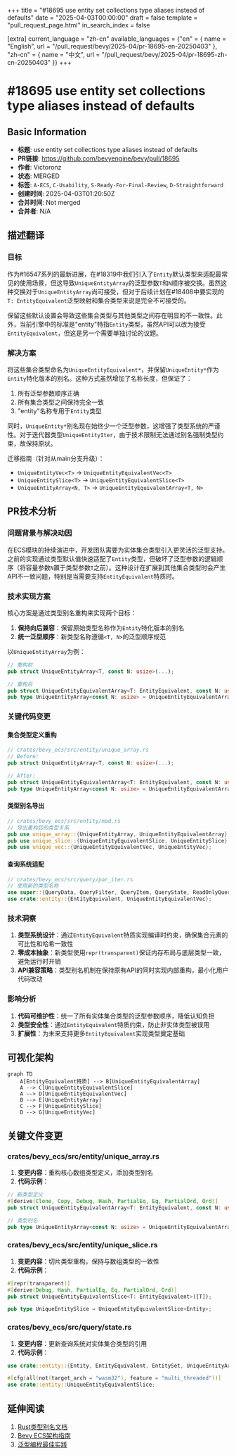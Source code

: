 +++
title = "#18695 use entity set collections type aliases instead of defaults"
date = "2025-04-03T00:00:00"
draft = false
template = "pull_request_page.html"
in_search_index = false

[extra]
current_language = "zh-cn"
available_languages = {"en" = { name = "English", url = "/pull_request/bevy/2025-04/pr-18695-en-20250403" }, "zh-cn" = { name = "中文", url = "/pull_request/bevy/2025-04/pr-18695-zh-cn-20250403" }}
+++

# #18695 use entity set collections type aliases instead of defaults

## Basic Information
- **标题**: use entity set collections type aliases instead of defaults
- **PR链接**: https://github.com/bevyengine/bevy/pull/18695
- **作者**: Victoronz
- **状态**: MERGED
- **标签**: `A-ECS`, `C-Usability`, `S-Ready-For-Final-Review`, `D-Straightforward`
- **创建时间**: 2025-04-03T01:20:50Z
- **合并时间**: Not merged
- **合并者**: N/A

## 描述翻译
### 目标
作为#16547系列的最新进展，在#18319中我们引入了`Entity`默认类型来适配最常见的使用场景，但这导致`UniqueEntityArray`的泛型参数`T`和`N`顺序被交换。虽然这种交换对于`UniqueEntityArray`尚可接受，但对于后续计划在#18408中要实现的`T: EntityEquivalent`泛型映射和集合类型来说是完全不可接受的。

保留这些默认设置会导致这些集合类型与其他类型之间存在明显的不一致性。此外，当前引擎中的标准是"entity"特指`Entity`类型，虽然API可以改为接受`EntityEquivalent`，但这是另一个需要单独讨论的议题。

### 解决方案
将这些集合类型命名为`UniqueEntityEquivalent*`，并保留`UniqueEntity*`作为`Entity`特化版本的别名。这种方式虽然增加了名称长度，但保证了：
1. 所有泛型参数顺序正确
2. 所有集合类型之间保持完全一致
3. "entity"名称专用于`Entity`类型

同时，`UniqueEntity*`别名现在始终少一个泛型参数，这增强了类型系统的严谨性。对于迭代器类型`UniqueEntityIter`，由于技术限制无法通过别名强制类型约束，故保持原状。

迁移指南（针对从main分支升级）：
- `UniqueEntityVec<T>` → `UniqueEntityEquivalentVec<T>`
- `UniqueEntitySlice<T>` → `UniqueEntityEquivalentSlice<T>` 
- `UniqueEntityArray<N, T>` → `UniqueEntityEquivalentArray<T, N>`

## PR技术分析

### 问题背景与解决动因
在ECS模块的持续演进中，开发团队需要为实体集合类型引入更灵活的泛型支持。之前的实现通过类型默认值快速适配了`Entity`类型，但破坏了泛型参数的逻辑顺序（将容量参数`N`置于类型参数`T`之前）。这种设计在扩展到其他集合类型时会产生API不一致问题，特别是当需要支持`EntityEquivalent`特质时。

### 技术实现方案
核心方案是通过类型别名重构来实现两个目标：
1. **保持向后兼容**：保留原始类型名称作为`Entity`特化版本的别名
2. **统一泛型顺序**：新类型名称遵循`<T, N>`的泛型顺序规范

以`UniqueEntityArray`为例：
```rust
// 重构前
pub struct UniqueEntityArray<T, const N: usize>(...);

// 重构后
pub struct UniqueEntityEquivalentArray<T: EntityEquivalent, const N: usize>(...);
pub type UniqueEntityArray<const N: usize> = UniqueEntityEquivalentArray<Entity, N>;
```

### 关键代码变更
#### 集合类型定义重构
```rust
// crates/bevy_ecs/src/entity/unique_array.rs
// Before:
pub struct UniqueEntityArray<T, const N: usize>(...);

// After:
pub struct UniqueEntityEquivalentArray<T: EntityEquivalent, const N: usize>(...);
pub type UniqueEntityArray<const N: usize> = UniqueEntityEquivalentArray<Entity, N>;
```

#### 类型别名导出
```rust
// crates/bevy_ecs/src/entity/mod.rs
// 导出重构后的类型关系
pub use unique_array::{UniqueEntityArray, UniqueEntityEquivalentArray};
pub use unique_slice::{UniqueEntityEquivalentSlice, UniqueEntitySlice};
pub use unique_vec::{UniqueEntityEquivalentVec, UniqueEntityVec};
```

#### 查询系统适配
```rust
// crates/bevy_ecs/src/query/par_iter.rs
// 使用新的类型名称
use super::{QueryData, QueryFilter, QueryItem, QueryState, ReadOnlyQueryData};
use crate::entity::{EntityEquivalent, UniqueEntityEquivalentVec};
```

### 技术洞察
1. **类型系统设计**：通过`EntityEquivalent`特质实现编译时约束，确保集合元素的可比性和哈希一致性
2. **零成本抽象**：新类型使用`repr(transparent)`保证内存布局与底层类型一致，避免运行时开销
3. **API兼容策略**：类型别名机制在保持原有API的同时实现内部重构，最小化用户代码改动

### 影响分析
1. **代码可维护性**：统一了所有实体集合类型的泛型参数顺序，降低认知负担
2. **类型安全性**：通过`EntityEquivalent`特质约束，防止非实体类型被误用
3. **扩展性**：为未来支持更多`EntityEquivalent`实现类型奠定基础

## 可视化架构

```mermaid
graph TD
    A[EntityEquivalent特质] --> B[UniqueEntityEquivalentArray]
    A --> C[UniqueEntityEquivalentSlice]
    A --> D[UniqueEntityEquivalentVec]
    B --> E[UniqueEntityArray]
    C --> F[UniqueEntitySlice]
    D --> G[UniqueEntityVec]
```

## 关键文件变更

### crates/bevy_ecs/src/entity/unique_array.rs
1. **变更内容**：重构核心数组类型定义，添加类型别名
2. **代码示例**：
```rust
// 新类型定义
#[derive(Clone, Copy, Debug, Hash, PartialEq, Eq, PartialOrd, Ord)]
pub struct UniqueEntityEquivalentArray<T: EntityEquivalent, const N: usize>([T; N]);

// 类型别名
pub type UniqueEntityArray<const N: usize> = UniqueEntityEquivalentArray<Entity, N>;
```

### crates/bevy_ecs/src/entity/unique_slice.rs
1. **变更内容**：切片类型重构，保持与数组类型的一致性
2. **代码示例**：
```rust
#[repr(transparent)]
#[derive(Debug, Hash, PartialEq, Eq, PartialOrd, Ord)]
pub struct UniqueEntityEquivalentSlice<T: EntityEquivalent>([T]);

pub type UniqueEntitySlice = UniqueEntityEquivalentSlice<Entity>;
```

### crates/bevy_ecs/src/query/state.rs
1. **变更内容**：更新查询系统对实体集合类型的引用
2. **代码示例**：
```rust
use crate::entity::{Entity, EntityEquivalent, EntitySet, UniqueEntityArray};

#[cfg(all(not(target_arch = "wasm32"), feature = "multi_threaded"))]
use crate::entity::UniqueEntityEquivalentSlice;
```

## 延伸阅读
1. [Rust类型别名文档](https://doc.rust-lang.org/book/ch19-04-advanced-types.html#type-aliases-create-type-synonyms)
2. [Bevy ECS架构指南](https://bevy-cheatbook.github.io/programming/ecs-intro.html)
3. [泛型编程最佳实践](https://rust-lang.github.io/api-guidelines/future-proofing.html)